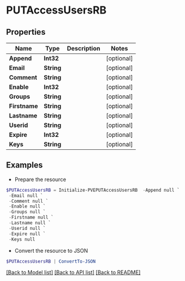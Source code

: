 # PUTAccessUsersRB
## Properties

Name | Type | Description | Notes
------------ | ------------- | ------------- | -------------
**Append** | **Int32** |  | [optional] 
**Email** | **String** |  | [optional] 
**Comment** | **String** |  | [optional] 
**Enable** | **Int32** |  | [optional] 
**Groups** | **String** |  | [optional] 
**Firstname** | **String** |  | [optional] 
**Lastname** | **String** |  | [optional] 
**Userid** | **String** |  | [optional] 
**Expire** | **Int32** |  | [optional] 
**Keys** | **String** |  | [optional] 

## Examples

- Prepare the resource
```powershell
$PUTAccessUsersRB = Initialize-PVEPUTAccessUsersRB  -Append null `
 -Email null `
 -Comment null `
 -Enable null `
 -Groups null `
 -Firstname null `
 -Lastname null `
 -Userid null `
 -Expire null `
 -Keys null
```

- Convert the resource to JSON
```powershell
$PUTAccessUsersRB | ConvertTo-JSON
```

[[Back to Model list]](../README.md#documentation-for-models) [[Back to API list]](../README.md#documentation-for-api-endpoints) [[Back to README]](../README.md)

